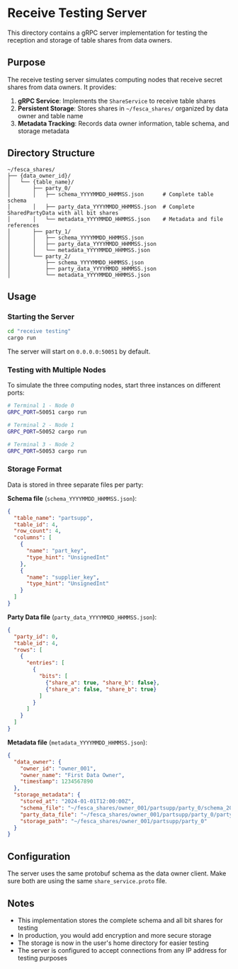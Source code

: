 # Receive Testing Server

This directory contains a gRPC server implementation for testing the reception and storage of table shares from data owners.

## Purpose

The receive testing server simulates computing nodes that receive secret shares from data owners. It provides:

1. **gRPC Service**: Implements the `ShareService` to receive table shares
2. **Persistent Storage**: Stores shares in `~/fesca_shares/` organized by data owner and table name
3. **Metadata Tracking**: Records data owner information, table schema, and storage metadata

## Directory Structure

```
~/fesca_shares/
├── {data_owner_id}/
│   └── {table_name}/
│       ├── party_0/
│       │   ├── schema_YYYYMMDD_HHMMSS.json      # Complete table schema
│       │   ├── party_data_YYYYMMDD_HHMMSS.json  # Complete SharedPartyData with all bit shares
│       │   └── metadata_YYYYMMDD_HHMMSS.json    # Metadata and file references
│       ├── party_1/
│       │   ├── schema_YYYYMMDD_HHMMSS.json
│       │   ├── party_data_YYYYMMDD_HHMMSS.json
│       │   └── metadata_YYYYMMDD_HHMMSS.json
│       └── party_2/
│           ├── schema_YYYYMMDD_HHMMSS.json
│           ├── party_data_YYYYMMDD_HHMMSS.json
│           └── metadata_YYYYMMDD_HHMMSS.json
```

## Usage

### Starting the Server

```bash
cd "receive testing"
cargo run
```

The server will start on `0.0.0.0:50051` by default.

### Testing with Multiple Nodes

To simulate the three computing nodes, start three instances on different ports:

```bash
# Terminal 1 - Node 0
GRPC_PORT=50051 cargo run

# Terminal 2 - Node 1  
GRPC_PORT=50052 cargo run

# Terminal 3 - Node 2
GRPC_PORT=50053 cargo run
```

### Storage Format

Data is stored in three separate files per party:

**Schema file** (`schema_YYYYMMDD_HHMMSS.json`):
```json
{
  "table_name": "partsupp",
  "table_id": 4,
  "row_count": 4,
  "columns": [
    {
      "name": "part_key",
      "type_hint": "UnsignedInt"
    },
    {
      "name": "supplier_key", 
      "type_hint": "UnsignedInt"
    }
  ]
}
```

**Party Data file** (`party_data_YYYYMMDD_HHMMSS.json`):
```json
{
  "party_id": 0,
  "table_id": 4,
  "rows": [
    {
      "entries": [
        {
          "bits": [
            {"share_a": true, "share_b": false},
            {"share_a": false, "share_b": true}
          ]
        }
      ]
    }
  ]
}
```

**Metadata file** (`metadata_YYYYMMDD_HHMMSS.json`):
```json
{
  "data_owner": {
    "owner_id": "owner_001",
    "owner_name": "First Data Owner",
    "timestamp": 1234567890
  },
  "storage_metadata": {
    "stored_at": "2024-01-01T12:00:00Z",
    "schema_file": "~/fesca_shares/owner_001/partsupp/party_0/schema_20240101_120000.json",
    "party_data_file": "~/fesca_shares/owner_001/partsupp/party_0/party_data_20240101_120000.json",
    "storage_path": "~/fesca_shares/owner_001/partsupp/party_0"
  }
}
```

## Configuration

The server uses the same protobuf schema as the data owner client. Make sure both are using the same `share_service.proto` file.

## Notes

- This implementation stores the complete schema and all bit shares for testing
- In production, you would add encryption and more secure storage
- The storage is now in the user's home directory for easier testing
- The server is configured to accept connections from any IP address for testing purposes 
